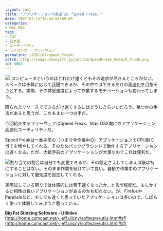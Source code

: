 ```yaml
---
layout: post
title: "アプリケーションの高速化に「Speed Freak」"
date: 2007-07-14T16:44:52+09:00
categories:
- Mac OSX
tags: 
- GUI
- 日本語
- ユーティリティ
- ライセンス - フリーウェア
permalink: /2007/07/speed_freak/
catch: http://image.moongift.jp/intro3/SpeedFreak_6CEB/8_thumb.png
id: 3804
---
```

[![](http://image.moongift.jp/intro3/SpeedFreak_6CEB/7_thumb.png)](http://image.moongift.jp/intro3/SpeedFreak_6CEB/72.png) コンピュータというのはどれだけ速くともその追求が尽きるところがない。スペックは予算に応じて我慢できるが、その中ではできるだけの高速化を目指そうとする。実際、その体感速度によって作業するモチベーションも変わってしまう。   
  
限られたリソースでできるだけ速くするにはどうしたらいいだろう。幾つかの手法があると思うが、これもまた一つの手だ。   
  
今回紹介するフリーウェアはSpeed Freak、Mac OSX向けのアプリケーション高速化ユーティリティだ。   
  
<!--more-->  
  
Speed Freakは一番手前の（つまり今作業中の）アプリケーションのCPU割り当てを増やしてくれる。そのためバックグラウンドで動作するアプリケーションは遅くなる。だが、大抵手前のアプリケーションが大事なのでこれは便利だ。   
  
[![](http://image.moongift.jp/intro3/SpeedFreak_6CEB/8_thumb.png)](http://image.moongift.jp/intro3/SpeedFreak_6CEB/82.png)割り当ての割合は自分でも変更できるが、その設定さえしてしまえば後は特にすることはない。そのまま作業を続けていて良い。自動で作業中のアプリケーションに対して優先度を設定してくれる。   
  
実際試している限りでは体感的には若干速くなったか…と言う程度だ。もしかすると相性の良いアプリケーションがあるのかも知れない。が、FirefoxやParallelsなど、少しでも速くと思っていたアプリケーションは多いので、しばらく使って体験してみようと思っている。   
  
**Big Fat Stinking Software - Utilities**  
[http://home.comcast.net/~jeff.ulicny/software/utils.html#sf](http://home.comcast.net/~jeff.ulicny/software/utils.html#sf)